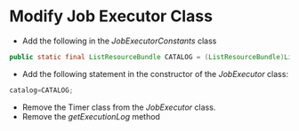 # Modify Job Executor Class
- Add the following in the *<name>JobExecutorConstants* class    
```java
public static final ListResourceBundle CATALOG = (ListResourceBundle)ListResourceBundle.getBundle( <Name>JobExecutorMsg.CLASS_NAME );  
```
- Add the following statement in the constructor of the *<name>JobExecutor* class:  
```java
catalog=CATALOG;  
```
- Remove the Timer class from the *<name>JobExecutor* class.
- Remove the *getExecutionLog* method